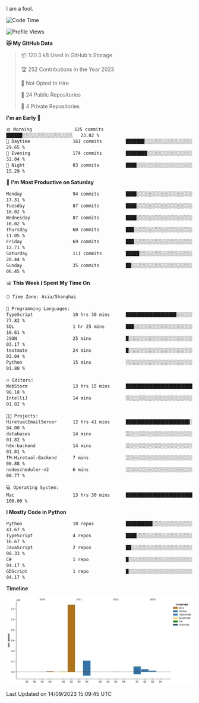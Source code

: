 I am a fool.

<!--START_SECTION:waka-->
![Code Time](http://img.shields.io/badge/Code%20Time-696%20hrs%2051%20mins-blue)

![Profile Views](http://img.shields.io/badge/Profile%20Views-2-blue)

**🐱 My GitHub Data** 

> 📦 120.3 kB Used in GitHub's Storage 
 > 
> 🏆 252 Contributions in the Year 2023
 > 
> 🚫 Not Opted to Hire
 > 
> 📜 24 Public Repositories 
 > 
> 🔑 4 Private Repositories 
 > 
**I'm an Early 🐤** 

```text
🌞 Morning                125 commits         ██████░░░░░░░░░░░░░░░░░░░   23.02 % 
🌆 Daytime                161 commits         ███████░░░░░░░░░░░░░░░░░░   29.65 % 
🌃 Evening                174 commits         ████████░░░░░░░░░░░░░░░░░   32.04 % 
🌙 Night                  83 commits          ████░░░░░░░░░░░░░░░░░░░░░   15.29 % 
```
📅 **I'm Most Productive on Saturday** 

```text
Monday                   94 commits          ████░░░░░░░░░░░░░░░░░░░░░   17.31 % 
Tuesday                  87 commits          ████░░░░░░░░░░░░░░░░░░░░░   16.02 % 
Wednesday                87 commits          ████░░░░░░░░░░░░░░░░░░░░░   16.02 % 
Thursday                 60 commits          ███░░░░░░░░░░░░░░░░░░░░░░   11.05 % 
Friday                   69 commits          ███░░░░░░░░░░░░░░░░░░░░░░   12.71 % 
Saturday                 111 commits         █████░░░░░░░░░░░░░░░░░░░░   20.44 % 
Sunday                   35 commits          ██░░░░░░░░░░░░░░░░░░░░░░░   06.45 % 
```


📊 **This Week I Spent My Time On** 

```text
🕑︎ Time Zone: Asia/Shanghai

💬 Programming Languages: 
TypeScript               10 hrs 30 mins      ███████████████████░░░░░░   77.82 % 
SQL                      1 hr 25 mins        ███░░░░░░░░░░░░░░░░░░░░░░   10.61 % 
JSON                     25 mins             █░░░░░░░░░░░░░░░░░░░░░░░░   03.17 % 
textmate                 24 mins             █░░░░░░░░░░░░░░░░░░░░░░░░   03.04 % 
Python                   15 mins             ░░░░░░░░░░░░░░░░░░░░░░░░░   01.88 % 

🔥 Editors: 
WebStorm                 13 hrs 15 mins      █████████████████████████   98.18 % 
IntelliJ                 14 mins             ░░░░░░░░░░░░░░░░░░░░░░░░░   01.82 % 

🐱‍💻 Projects: 
HiretualEmailServer      12 hrs 41 mins      ████████████████████████░   94.00 % 
databases                14 mins             ░░░░░░░░░░░░░░░░░░░░░░░░░   01.82 % 
htm-backend              14 mins             ░░░░░░░░░░░░░░░░░░░░░░░░░   01.81 % 
TM-Hiretual-Backend      7 mins              ░░░░░░░░░░░░░░░░░░░░░░░░░   00.88 % 
nodescheduler-v2         6 mins              ░░░░░░░░░░░░░░░░░░░░░░░░░   00.77 % 

💻 Operating System: 
Mac                      13 hrs 30 mins      █████████████████████████   100.00 % 
```

**I Mostly Code in Python** 

```text
Python                   10 repos            ██████████░░░░░░░░░░░░░░░   41.67 % 
TypeScript               4 repos             ████░░░░░░░░░░░░░░░░░░░░░   16.67 % 
JavaScript               2 repos             ██░░░░░░░░░░░░░░░░░░░░░░░   08.33 % 
C#                       1 repo              █░░░░░░░░░░░░░░░░░░░░░░░░   04.17 % 
GDScript                 1 repo              █░░░░░░░░░░░░░░░░░░░░░░░░   04.17 % 
```



**Timeline**

![Lines of Code chart](https://raw.githubusercontent.com/VeejaLiu/VeejaLiu/master/assets/bar_graph.png)


 Last Updated on 14/09/2023 15:09:45 UTC
<!--END_SECTION:waka-->
